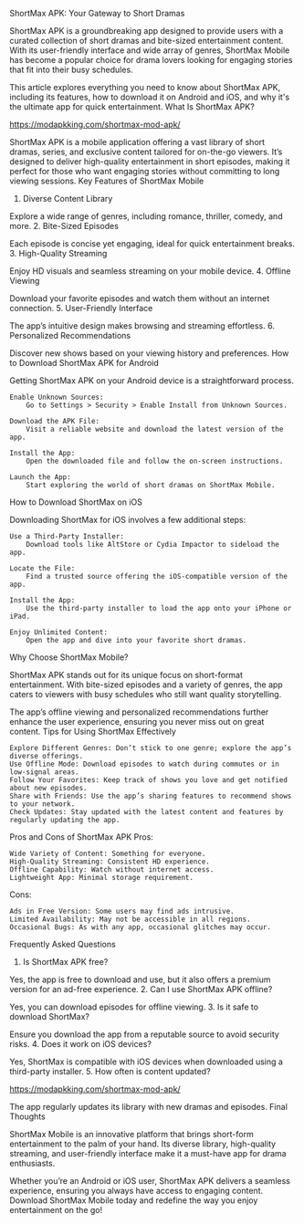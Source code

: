 ShortMax APK: Your Gateway to Short Dramas

ShortMax APK is a groundbreaking app designed to provide users with a curated collection of short dramas and bite-sized entertainment content. With its user-friendly interface and wide array of genres, ShortMax Mobile has become a popular choice for drama lovers looking for engaging stories that fit into their busy schedules.

This article explores everything you need to know about ShortMax APK, including its features, how to download it on Android and iOS, and why it's the ultimate app for quick entertainment.
What Is ShortMax APK?

https://modapkking.com/shortmax-mod-apk/

ShortMax APK is a mobile application offering a vast library of short dramas, series, and exclusive content tailored for on-the-go viewers. It’s designed to deliver high-quality entertainment in short episodes, making it perfect for those who want engaging stories without committing to long viewing sessions.
Key Features of ShortMax Mobile
1. Diverse Content Library

Explore a wide range of genres, including romance, thriller, comedy, and more.
2. Bite-Sized Episodes

Each episode is concise yet engaging, ideal for quick entertainment breaks.
3. High-Quality Streaming

Enjoy HD visuals and seamless streaming on your mobile device.
4. Offline Viewing

Download your favorite episodes and watch them without an internet connection.
5. User-Friendly Interface

The app’s intuitive design makes browsing and streaming effortless.
6. Personalized Recommendations

Discover new shows based on your viewing history and preferences.
How to Download ShortMax APK for Android

Getting ShortMax APK on your Android device is a straightforward process.

    Enable Unknown Sources:
        Go to Settings > Security > Enable Install from Unknown Sources.

    Download the APK File:
        Visit a reliable website and download the latest version of the app.

    Install the App:
        Open the downloaded file and follow the on-screen instructions.

    Launch the App:
        Start exploring the world of short dramas on ShortMax Mobile.

How to Download ShortMax on iOS

Downloading ShortMax for iOS involves a few additional steps:

    Use a Third-Party Installer:
        Download tools like AltStore or Cydia Impactor to sideload the app.

    Locate the File:
        Find a trusted source offering the iOS-compatible version of the app.

    Install the App:
        Use the third-party installer to load the app onto your iPhone or iPad.

    Enjoy Unlimited Content:
        Open the app and dive into your favorite short dramas.

Why Choose ShortMax Mobile?

ShortMax APK stands out for its unique focus on short-format entertainment. With bite-sized episodes and a variety of genres, the app caters to viewers with busy schedules who still want quality storytelling.

The app’s offline viewing and personalized recommendations further enhance the user experience, ensuring you never miss out on great content.
Tips for Using ShortMax Effectively

    Explore Different Genres: Don’t stick to one genre; explore the app’s diverse offerings.
    Use Offline Mode: Download episodes to watch during commutes or in low-signal areas.
    Follow Your Favorites: Keep track of shows you love and get notified about new episodes.
    Share with Friends: Use the app’s sharing features to recommend shows to your network.
    Check Updates: Stay updated with the latest content and features by regularly updating the app.

Pros and Cons of ShortMax APK
Pros:

    Wide Variety of Content: Something for everyone.
    High-Quality Streaming: Consistent HD experience.
    Offline Capability: Watch without internet access.
    Lightweight App: Minimal storage requirement.

Cons:

    Ads in Free Version: Some users may find ads intrusive.
    Limited Availability: May not be accessible in all regions.
    Occasional Bugs: As with any app, occasional glitches may occur.

Frequently Asked Questions
1. Is ShortMax APK free?

Yes, the app is free to download and use, but it also offers a premium version for an ad-free experience.
2. Can I use ShortMax APK offline?

Yes, you can download episodes for offline viewing.
3. Is it safe to download ShortMax?

Ensure you download the app from a reputable source to avoid security risks.
4. Does it work on iOS devices?

Yes, ShortMax is compatible with iOS devices when downloaded using a third-party installer.
5. How often is content updated?

https://modapkking.com/shortmax-mod-apk/

The app regularly updates its library with new dramas and episodes.
Final Thoughts

ShortMax Mobile is an innovative platform that brings short-form entertainment to the palm of your hand. Its diverse library, high-quality streaming, and user-friendly interface make it a must-have app for drama enthusiasts.

Whether you’re an Android or iOS user, ShortMax APK delivers a seamless experience, ensuring you always have access to engaging content. Download ShortMax Mobile today and redefine the way you enjoy entertainment on the go!
